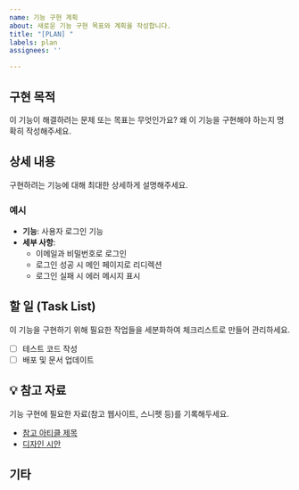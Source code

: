 ```yaml
---
name: 기능 구현 계획
about: 새로운 기능 구현 목표와 계획을 작성합니다.
title: "[PLAN] "
labels: plan
assignees: ''

---
```


## 구현 목적
이 기능이 해결하려는 문제 또는 목표는 무엇인가요? 왜 이 기능을 구현해야 하는지 명확히 작성해주세요.

## 상세 내용
구현하려는 기능에 대해 최대한 상세하게 설명해주세요.

### 예시
* **기능**: 사용자 로그인 기능
* **세부 사항**:
    * 이메일과 비밀번호로 로그인
    * 로그인 성공 시 메인 페이지로 리디렉션
    * 로그인 실패 시 에러 메시지 표시

## 할 일 (Task List)
이 기능을 구현하기 위해 필요한 작업들을 세분화하여 체크리스트로 만들어 관리하세요.
- [ ] 테스트 코드 작성
- [ ] 배포 및 문서 업데이트

## 💡 참고 자료
기능 구현에 필요한 자료(참고 웹사이트, 스니펫 등)를 기록해두세요.
- [참고 아티클 제목](링크)
- [디자인 시안](링크)

## 기타
